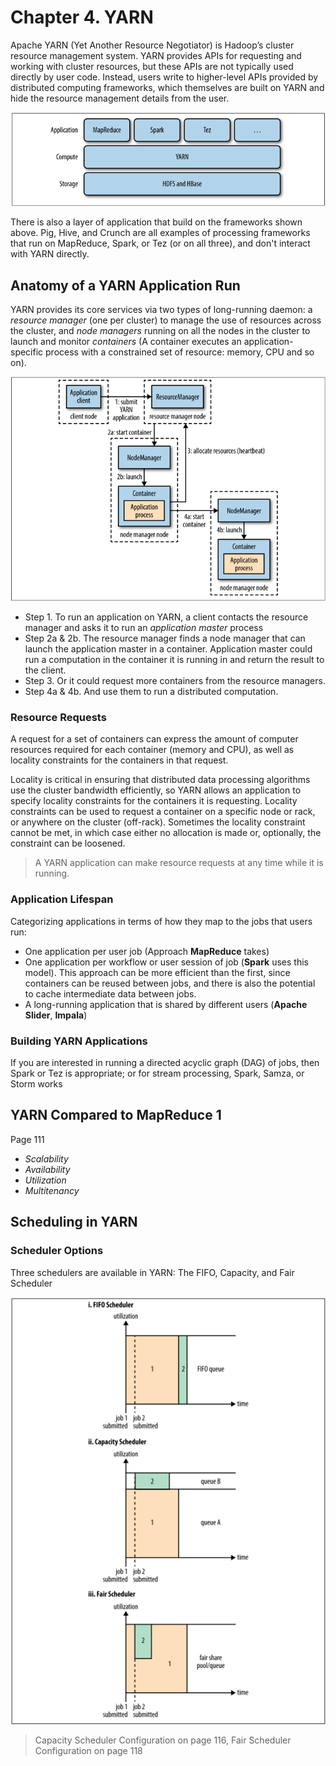 # Chapter 4. YARN

Apache YARN (Yet Another Resource Negotiator) is Hadoop’s cluster resource management system. YARN provides APIs for
requesting and working with cluster resources, but these APIs are not typically used directly by user code. Instead,
users write to higher-level APIs provided by distributed computing frameworks, which themselves are built on YARN and
hide the resource management details from the user.

![yarn application.png](yarn%20application.png)

There is also a layer of application that build on the frameworks shown above. Pig, Hive, and Crunch are all examples of
processing frameworks that run on MapReduce, Spark, or Tez (or on all three), and don't interact with YARN directly.

## Anatomy of a YARN Application Run

YARN provides its core services via two types of long-running daemon: a _resource manager_ (one per cluster) to manage
the use of resources across the cluster, and _node managers_ running on all the nodes in the cluster to launch and
monitor _containers_ (A container executes an application-specific process with a constrained set of resource: memory,
CPU and so on).

![yarn runs application.png](yarn%20runs%20application.png)

- Step 1. To run an application on YARN, a client contacts the resource manager and asks it to run an _application
  master_ process
- Step 2a & 2b. The resource manager finds a node manager that can launch the application master in a container.
  Application master could run a computation in the container it is running in and return the result to the client.
- Step 3. Or it could request more containers from the resource managers.
- Step 4a & 4b. And use them to run a distributed computation.

### Resource Requests

A request for a set of containers can express the amount of computer resources required for each container (memory and
CPU), as well as locality constraints for the containers in that request.

Locality is critical in ensuring that distributed data processing algorithms use the cluster bandwidth efficiently, so
YARN allows an application to specify locality constraints for the containers it is requesting. Locality constraints can
be used to request a container on a specific node or rack, or anywhere on the cluster (off-rack). Sometimes the locality
constraint cannot be met, in which case either no allocation is made or, optionally, the constraint can be loosened.

> A YARN application can make resource requests at any time while it is running.

### Application Lifespan

Categorizing applications in terms of how they map to the jobs that users run:

- One application per user job (Approach **MapReduce** takes)
- One application per workflow or user session of job (**Spark** uses this model). This approach can be more efficient
  than the first, since containers can be reused between jobs, and there is also the potential to cache intermediate
  data between jobs.
- A long-running application that is shared by different users (**Apache Slider**, **Impala**)

### Building YARN Applications

If you are interested in running a directed acyclic graph (DAG) of jobs, then Spark or Tez is appropriate; or for stream
processing, Spark, Samza, or Storm works

## YARN Compared to MapReduce 1

Page 111

- _Scalability_
- _Availability_
- _Utilization_
- _Multitenancy_

## Scheduling in YARN

### Scheduler Options

Three schedulers are available in YARN: The FIFO, Capacity, and Fair Scheduler

![scheduler option.png](scheduler%20option.png)

> Capacity Scheduler Configuration on page 116, Fair Scheduler Configuration on page 118
